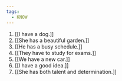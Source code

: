 ```yaml
---
tags:
  - KNOW
---
```

1. [[I have a dog.]]
2. [[She has a beautiful garden.]]
3. [[He has a busy schedule.]]
4. [[They have to study for exams.]]
5. [[We have a new car.]]
6. [[I have a good idea.]]
7. [[She has both talent and determination.]]